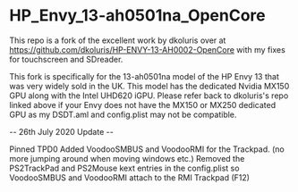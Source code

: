 # HP_Envy_13-ah0501na_OpenCore

This repo is a fork of the excellent work by dkoluris over at https://github.com/dkoluris/HP-ENVY-13-AH0002-OpenCore with my fixes for touchscreen and SDreader.

This fork is specifically for the 13-ah0501na model of the HP Envy 13 that was very widely sold in the UK. This model has the dedicated Nvidia MX150 GPU along with the Intel UHD620 iGPU.  Please refer back to dkoluris's repo linked above if your Envy does not have the MX150 or MX250 dedicated GPU as my DSDT.aml and config.plist may not be compatible.

-- 26th July 2020 Update --

Pinned TPD0
Added VoodooSMBUS and VoodooRMI for the Trackpad. (no more jumping around when moving windows etc.)
Removed the PS2TrackPad and PS2Mouse kext entries in the config.plist so VoodooSMBUS and VoodooRMI attach to the RMI Trackpad (F12)
